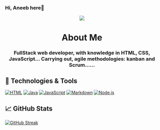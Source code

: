 ### Hi, Aneeb here👋

<div align="center">
    <img src="https://media.giphy.com/media/CuuSHzuc0O166MRfjt/giphy.gif"/>
    <h1 align="center">About Me </h1>
    <h3 align="center">FullStack web developer, with knowledge in HTML, CSS, JavaScript... Carrying out, agile methodologies: kanban and Scrum......
</div>
  
 ## 🔧 Technologies & Tools
<div align="left">

   <div>
    <a href="https://github.com/search?q=user%3ADenverCoder1+language%3Ahtml"><img alt="HTML" src="https://img.shields.io/badge/HTML-E34F26.svg?logo=html5&logoColor=white"></a>
      <a href="https://github.com/search?q=user%3ADenverCoder1+language%3Ajava"><img alt="Java" src="https://custom-icon-badges.demolab.com/badge/Java-007396.svg?logo=java&logoColor=white"></a>
      <a href="https://github.com/search?q=user%3ADenverCoder1+language%3Ajavascript"><img alt="JavaScript" src="https://img.shields.io/badge/JavaScript-F7DF1E.svg?logo=javascript&logoColor=black"></a>
     <a href="https://github.com/search?q=user%3ADenverCoder1+language%3Amarkdown"><img alt="Markdown" src="https://img.shields.io/badge/Markdown-000000.svg?logo=markdown&logoColor=white"></a>
      <a href="https://github.com/search?q=user%3ADenverCoder1+language%3Ajavascript"><img alt="Node.js" src="https://img.shields.io/badge/Node.js-43853D.svg?logo=node.js&logoColor=white"></a>

  ## &#x1f4c8; GitHub Stats
     
[![GitHub Streak](http://github-readme-streak-stats.herokuapp.com?user=Aneebch)](https://git.io/streak-stats)


